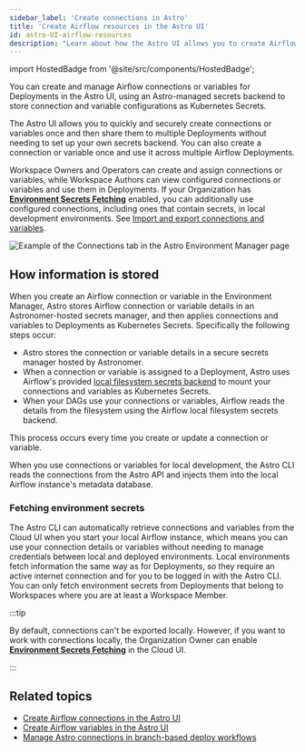 ```yaml
---
sidebar_label: 'Create connections in Astro'
title: 'Create Airflow resources in the Astro UI'
id: astro-UI-airflow-resources
description: "Learn about how the Astro UI allows you to create Airflow connections and variables, then link them across Deployments."
---
```


import HostedBadge from '@site/src/components/HostedBadge';

<HostedBadge/>

You can create and manage Airflow connections or variables for Deployments in the Astro UI, using an Astro-managed secrets backend to store connection and variable configurations as Kubernetes Secrets.

The Astro UI allows you to quickly and securely create connections or variables once and then share them to multiple Deployments without needing to set up your own secrets backend. You can also create a connection or variable once and use it across multiple Airflow Deployments.

Workspace Owners and Operators can create and assign connections or variables, while Workspace Authors can view configured connections or variables and use them in Deployments. If your Organization has [**Environment Secrets Fetching**](organization-settings.md#configure-environment-secrets-fetching-for-the-astro-environment-manager) enabled, you can additionally use configured connections, including ones that contain secrets, in local development environments. See [Import and export connections and variables](cli/local-connections.md).

![Example of the Connections tab in the Astro Environment Manager page](/img/docs/connections-env-mgmt.png)

## How information is stored

When you create an Airflow connection or variable in the Environment Manager, Astro stores Airflow connection or variable details in an Astronomer-hosted secrets manager, and then applies connections and variables to Deployments as Kubernetes Secrets. Specifically the following steps occur:

- Astro stores the connection or variable details in a secure secrets manager hosted by Astronomer.
- When a connection or variable is assigned to a Deployment, Astro uses Airflow's provided [local filesystem secrets backend](https://airflow.apache.org/docs/apache-airflow/stable/security/secrets/secrets-backend/local-filesystem-secrets-backend.html) to mount your connections and variables as Kubernetes Secrets.
- When your DAGs use your connections or variables, Airflow reads the details from the filesystem using the Airflow local filesystem secrets backend.

This process occurs every time you create or update a connection or variable.

When you use connections or variables for local development, the Astro CLI reads the connections from the Astro API and injects them into the local Airflow instance's metadata database.

### Fetching environment secrets

The Astro CLI can automatically retrieve connections and variables from the Cloud UI when you start your local Airflow instance, which means you can use your connection details or variables without needing to manage credentials between local and deployed environments. Local environments fetch information the same way as for Deployments, so they require an active internet connection and for you to be logged in with the Astro CLI. You can only fetch environment secrets from Deployments that belong to Workspaces where you are at least a Workspace Member.

:::tip

By default, connections can't be exported locally. However, if you want to work with connections locally, the Organization Owner can enable [**Environment Secrets Fetching**](organization-settings.md#configure-environment-secrets-fetching-for-the-astro-environment-manager) in the Cloud UI.

:::

## Related topics

- [Create Airflow connections in the Astro UI](create-and-link-connections.md)
- [Create Airflow variables in the Astro UI](create-airflow-vars-in-astro.md)
- [Manage Astro connections in branch-based deploy workflows](best-practices/connections-branch-deploys.md)